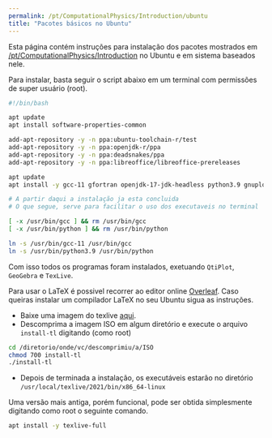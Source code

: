 ```yaml
---
permalink: /pt/ComputationalPhysics/Introduction/ubuntu
title: "Pacotes básicos no Ubuntu"
---
```


Esta página contém instruções para instalação dos pacotes mostrados
em [/pt/ComputationalPhysics/Introduction](/pt/ComputationalPhysics/Introduction)
no Ubuntu e em sistema baseados nele.

Para instalar, basta seguir o script abaixo em um terminal com permissões de super usuário (root).

```bash
#!/bin/bash

apt update
apt install software-properties-common

add-apt-repository -y -n ppa:ubuntu-toolchain-r/test
add-apt-repository -y -n ppa:openjdk-r/ppa
add-apt-repository -y -n ppa:deadsnakes/ppa
add-apt-repository -y -n ppa:libreoffice/libreoffice-prereleases

apt update
apt install -y gcc-11 gfortran openjdk-17-jdk-headless python3.9 gnuplot grace libreoffice

# A partir daqui a instalação ja esta concluida
# O que segue, serve para facilitar o uso dos executaveis no terminal

[ -x /usr/bin/gcc ] && rm /usr/bin/gcc
[ -x /usr/bin/python ] && rm /usr/bin/python

ln -s /usr/bin/gcc-11 /usr/bin/gcc
ln -s /usr/bin/python3.9 /usr/bin/python
```

Com isso todos os programas foram instalados, exetuando `QtiPlot`, `GeoGebra` e `TexLive`.

Para usar o LaTeX é possivel recorrer ao editor online [Overleaf](https://www.overleaf.com/). Caso queiras instalar
um compilador LaTeX no seu Ubuntu sigua as instruções.
* Baixe uma imagem do texlive [aqui](https://mirrors.rit.edu/CTAN/systems/texlive/Images/).
* Descomprima a imagem ISO em algum diretório e execute o arquivo `install-tl` digitando (como root)
```bash
cd /diretorio/onde/vc/descomprimiu/a/ISO
chmod 700 install-tl
./install-tl
```
* Depois de terminada a instalação, os executáveis estarão no diretório `/usr/local/texlive/2021/bin/x86_64-linux`

Uma versão mais antiga, porém funcional, pode ser obtida simplesmente digitando como root o seguinte comando.
```bash
apt install -y texlive-full
```
